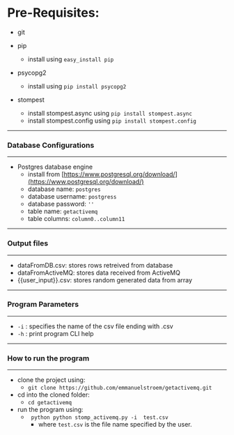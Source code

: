# Pre-Requisites:

+ git

+ pip
    - install using ```easy_install pip```

+ psycopg2
    - install using ```pip install psycopg2```

+ stompest
    - install stompest.async using ```pip install stompest.async```
    - install stompest.config using ```pip install stompest.config```

___

### Database Configurations
___
+ Postgres database engine
    - install from [https://www.postgresql.org/download/](https://www.postgresql.org/download/)
    - database name: ```postgres```
    - database username: ```postgress```
    - database password: ```''```
    - table name: ```getactivemq```
    - table columns: ```column0..column11```

___

### Output files
___
 - dataFromDB.csv: stores rows retreived from database
 - dataFromActiveMQ: stores data received from ActiveMQ
 - {{user_input}}.csv: stores random generated data from array

___

### Program Parameters
___
- ```-i``` : specifies the name of the csv file ending with .csv
- ```-h``` : print program CLI help


___
### How to run the program
____
- clone the project using:
    - ```git clone https://github.com/emmanuelstroem/getactivemq.git```
- cd into the cloned folder:
    - ```cd getactivemq```
- run the program using:
    - ``` python python stomp_activemq.py -i  test.csv```
        - where ```test.csv``` is the file name specified by the user.